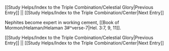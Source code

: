[[Study Helps/Index to the Triple Combination/Celestial Glory|Previous Entry]]  ||  [[Study Helps/Index to the Triple Combination/Center|Next Entry]]

 Nephites become expert in working cement, [[Book of Mormon/Helaman/Helaman 3#^verse-7|Hel. 3:7, 9, 11]].

[[Study Helps/Index to the Triple Combination/Celestial Glory|Previous Entry]]  ||  [[Study Helps/Index to the Triple Combination/Center|Next Entry]]